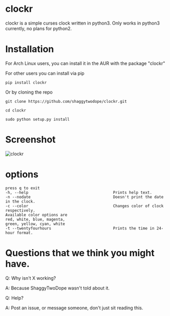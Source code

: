 # clockr
clockr is a simple curses clock written in python3. Only works in python3 currently, no plans for python2.

# Installation
For Arch Linux users, you can install it in the AUR with the package "clockr"

For other users you can install via pip

`pip install clockr`

Or by cloning the repo

`git clone https://github.com/shaggytwodope/clockr.git`

`cd clockr`

`sudo python setup.py install`


# Screenshot
![clockr](http://i.imgur.com/gNyIXlX.png)

# options
    press q to exit
    -h, --help                                     Prints help text.
    -n --nodate                                    Doesn't print the date in the clock.
    -c --color                                     Changes color of clock respectively.
    Available color options are 
    red, white, blue, magenta,
    green, yellow, cyan, white 
    -t --twentyfourhours                           Prints the time in 24-hour format.

# Questions that we think you might have.
Q: Why isn't X working?

A: Because ShaggyTwoDope wasn't told about it.


Q: Help?

A: Post an issue, or message someone, don't just sit reading this.
